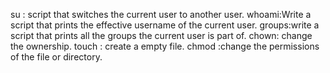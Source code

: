 su :  script that switches the current user to another user.
whoami:Write a script that prints the effective username of the current user.
groups:write a script that prints all the groups the current user is part of.
chown: change the ownership.
touch : create a empty file.
chmod :change the permissions of the file or directory. 
